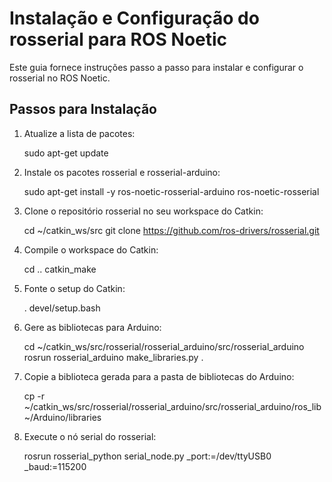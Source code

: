 # Instalação e Configuração do rosserial para ROS Noetic

Este guia fornece instruções passo a passo para instalar e configurar o rosserial no ROS Noetic.

## Passos para Instalação

1. Atualize a lista de pacotes:

   sudo apt-get update

2. Instale os pacotes rosserial e rosserial-arduino:

   sudo apt-get install -y ros-noetic-rosserial-arduino ros-noetic-rosserial

3. Clone o repositório rosserial no seu workspace do Catkin:

   cd ~/catkin_ws/src
   git clone https://github.com/ros-drivers/rosserial.git

4. Compile o workspace do Catkin:

   cd ..
   catkin_make

5. Fonte o setup do Catkin:

   . devel/setup.bash

6. Gere as bibliotecas para Arduino:

   cd ~/catkin_ws/src/rosserial/rosserial_arduino/src/rosserial_arduino
   rosrun rosserial_arduino make_libraries.py .

7. Copie a biblioteca gerada para a pasta de bibliotecas do Arduino:

   cp -r ~/catkin_ws/src/rosserial/rosserial_arduino/src/rosserial_arduino/ros_lib ~/Arduino/libraries

8. Execute o nó serial do rosserial:

   rosrun rosserial_python serial_node.py _port:=/dev/ttyUSB0 _baud:=115200
